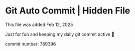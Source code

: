 # Git Auto Commit | Hidden File

This file was added Feb 12, 2025

Just for fun and keeping my daily git commit active 🤪

commit number: 789396
